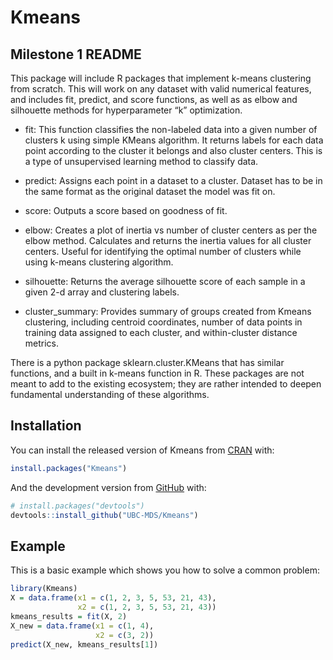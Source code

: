 
<!-- README.md is generated from README.Rmd. Please edit that file -->

# Kmeans

<!-- badges: start -->

<!-- badges: end -->

## Milestone 1 README

This package will include R packages that implement k-means clustering
from scratch. This will work on any dataset with valid numerical
features, and includes fit, predict, and score functions, as well as as
elbow and silhouette methods for hyperparameter “k” optimization.

  - fit: This function classifies the non-labeled data into a given
    number of clusters k using simple KMeans algorithm. It returns
    labels for each data point according to the cluster it belongs and
    also cluster centers. This is a type of unsupervised learning method
    to classify data.

  - predict: Assigns each point in a dataset to a cluster. Dataset has
    to be in the same format as the original dataset the model was fit
    on.

  - score: Outputs a score based on goodness of fit.

  - elbow: Creates a plot of inertia vs number of cluster centers as per
    the elbow method. Calculates and returns the inertia values for all
    cluster centers. Useful for identifying the optimal number of
    clusters while using k-means clustering algorithm.

  - silhouette: Returns the average silhouette score of each sample in a
    given 2-d array and clustering labels.

  - cluster\_summary: Provides summary of groups created from Kmeans
    clustering, including centroid coordinates, number of data points in
    training data assigned to each cluster, and within-cluster distance
    metrics.

There is a python package sklearn.cluster.KMeans that has similar
functions, and a built in k-means function in R. These packages are not
meant to add to the existing ecosystem; they are rather intended to
deepen fundamental understanding of these algorithms.

## Installation

You can install the released version of Kmeans from
[CRAN](https://CRAN.R-project.org) with:

``` r
install.packages("Kmeans")
```

And the development version from [GitHub](https://github.com/) with:

``` r
# install.packages("devtools")
devtools::install_github("UBC-MDS/Kmeans")
```

## Example

This is a basic example which shows you how to solve a common problem:

``` r
library(Kmeans)
X = data.frame(x1 = c(1, 2, 3, 5, 53, 21, 43),
               x2 = c(1, 2, 3, 5, 53, 21, 43))
kmeans_results = fit(X, 2)
X_new = data.frame(x1 = c(1, 4),
                   x2 = c(3, 2))
predict(X_new, kmeans_results[1])
```
